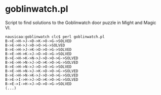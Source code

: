 goblinwatch.pl
==============

Script to find solutions to the Goblinwatch door puzzle in Might and Magic VI.

    nausicaa:goblinwatch clc$ perl goblinwatch.pl
    B->E->H->J->D->K->O->G->SOLVED
    B->E->H->J->D->O->G->SOLVED
    B->E->H->J->K->D->O->G->SOLVED
    B->E->H->K->J->D->O->G->SOLVED
    B->E->H->K->N->J->D->O->G->SOLVED
    B->E->H->N->J->D->K->O->G->SOLVED
    B->E->H->N->J->D->O->G->SOLVED
    B->E->H->N->J->K->D->O->G->SOLVED
    B->E->H->N->K->J->D->O->G->SOLVED
    B->E->I->H->J->D->K->O->G->SOLVED
    B->E->I->H->J->D->O->G->SOLVED
    (...)
